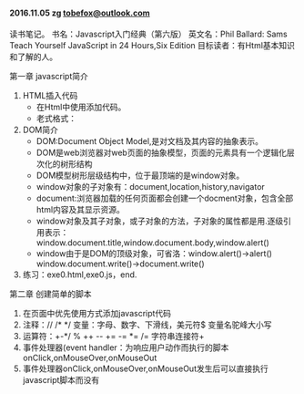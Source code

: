 #### 2016.11.05 zg tobefox@outlook.com

读书笔记。
书名：Javascript入门经典（第六版）
英文名：Phil Ballard: Sams Teach Yourself JavaScript in 24 Hours,Six Edition
目标读者：有Html基本知识和了解的人。

第一章 javascript简介
1. HTML插入代码
   *  在Html中使用<script>...</script>添加代码。
   *  老式格式：<script type="text/javascipt"> ... </script>
2. DOM简介
   *  DOM:Document Object Model,是对文档及其内容的抽象表示。
   *  DOM是web浏览器对web页面的抽象模型，页面的元素具有一个逻辑化层次化的树形结构
   *  DOM模型树形层级结构中，位于最顶端的是window对象。
   *  window对象的子对象有：document,location,history,navigator
   *  document:浏览器加载的任何页面都会创建一个docment对象，包含全部html内容及其显示资源。
   *  window对象及其子对象，或子对象的方法，子对象的属性都是用.逐级引用表示：window.document.title,window.document.body,window.alert()
   *  window由于是DOM的顶级对象，可省洛：window.alert()->alert() window.document.write()->document.write()
3. 练习：exe0.html,exe0.js，end.

第二章 创建简单的脚本
1. 在页面中优先使用<script src="***.js"></script>方式添加javascript代码
2. 注释：// /* */ 变量：字母、数字、下滑线，美元符$ 变量名驼峰大小写
3. 运算符：+-*/ % ++ -- += -= *= /=   字符串连接符+
4. 事件处理器(event handler：为响应用户动作而执行的脚本onClick,onMouseOver,onMouseOut
5. 事件处理器onClick,onMouseOver,onMouseOut发生后可以直接执行javascript脚本而没有<script>声明
6. Html 不区分大小写 XHTML 区分大小写且属性名称一律小写,end.

第三章 使用函数
1. 定义函数：function f(){} 
2. 把函数定义到文档的head部分，就能够确保他们在被调用前已经被定义。
3. 如何从用户input得到一个值然后进行运算。end.


第四章 利用window对象的方法alert(),prompt(),confirm()交互
1. alert():模态消息对话框，一个确认按钮，脚本暂时停止运行直到用户关闭对话框。不需要回答
2. confirm():模态消息对话框，返回一个真假布尔值。需要回答，只是YES，or NO
3. prompt():可以携带返回消息的 需要回答，答复一句话
4. getElementById("div1"): 返回指定ID页面元素的DOM对象
5. innerHTML:页面元素DOM对象的内容属性
6. window对象的history对象有一个属性（history.length访问过的页面数量）3个方法forward,backward,go
7. location对象
8. 日期和时间 end.

第五章 数字和字符串
1. 数值（整数和浮点数），非数值（NaN），字符串转数值(parseFloat() parseInt()) 无穷大(Infinity, -Infinity,isFinite())
2. 字符串方法（concat,indexof,lastindexof,replace,split,substr,toLowerCase,toUpperCase)
3. 布尔值ture,false,end.
